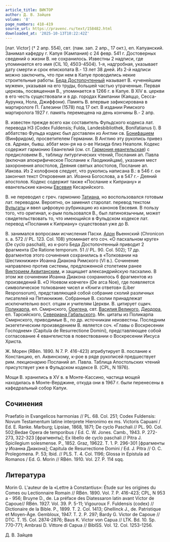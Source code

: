 ```yaml
---
article_title: ВИКТОР
author: Д. В. Зайцев
volume: '8'
page_numbers: 418-419
source_url: https://pravenc.ru/text/158482.html
downloaded_at: '2025-10-13T10:22:42Z'
---
```


[лат. Victor] († 2 апр. 554), свт. (пам. зап. 2 апр., 17 окт.), еп. Капуанский. Занимал кафедру г. Капуя (Кампания) с 24 февр. 541 г. Достоверных сведений о жизни В. не сохранилось. Известны 2 надписи, где упоминается его имя (CIL 10, 4503-4504). 1-я, надгробная, указывает дату смерти и срок епископата В.- 13 лет 38 дней. Из 2-й надписи можно заключить, что при нем в Капуе проводились некие строительные работы. [Беда Достопочтенный](<https://pravenc.ru/text/Беда Достопочтенный.html>) называет В. «ученейшим мужем», указывая на его труды, большей частью утраченные. Первая церковь, посвященная В., упоминается в 1266 г. в Капуе. В XIV в. церкви в его честь существовали и в др. городах Кампании (Каяццо, Сесса-Аурунка, Нола, Джиффони). Память В. впервые зафиксирована в мартирологе П. Галезини (1578) под 17 окт. В издании Римского мартиролога 1927 г. память перемещена на день кончины В.- 2 апр.

В. известен прежде всего как составитель Фульдского кодекса лат. перевода НЗ (Codex Fuldensis; Fulda, Landesbibliothek, Bonifatianus I). В аббатство Фульда кодекс был доставлен из Англии св. [Бонифацием](https://pravenc.ru/text/Бонифацием.html) (Винфридом), просветителем Германии. В Англию эту рукопись привез св. Адриан, бывш. аббат мон-ря на о-ве Низида близ Неаполя. Кодекс содержит гармонию Евангелий (см. ст. [Гармония евангельская](<https://pravenc.ru/text/Гармония евангельская.html>)) с предисловием В., таблицу литургических чтений, Послания ап. Павла (включая апокрифическое Послание к Лаодикийцам), указания мест захоронения апостолов, Деяния святых апостолов, Послание ап. Иакова. Из 2 колофонов следует, что рукопись написана В.: в 546 г. он закончил текст Откровения ап. Иоанна Богослова, а в 547 г.- Деяний апостолов. Кодекс содержит также «Послание к Киприану» и евангельские каноны [Евсевия](https://pravenc.ru/text/Евсевий.html) Кесарийского.

В. не переводил с греч. гармонию [Татиана](https://pravenc.ru/text/Татиана.html), но воспользовался готовым лат. переводом. Вероятно, он заменил старолат. перевод текстом [Вульгаты](https://pravenc.ru/text/Вульгата.html) и ввел цифровую рубрикацию из канонов Евсевия. В пользу того, что оригинал, к-рым пользовался В., был латиноязычным, может свидетельствовать то, что имеющийся в Фульдском кодексе лат. перевод «Послания к Киприану» существовал уже до В.

В. занимался вопросами исчисления Пасхи. [Адон](https://pravenc.ru/text/Адон.html) Вьеннский (Chronicon s. a. 572 // PL. 123. Col. 108) упоминает его соч. «О пасхальном круге» (De cyclo paschali), из к-рого Беда Достопочтенный приводит 2 фрагмента (De Ratione temporum. 51 // PL. 90. Col. 502); 17 др. фрагментов этого сочинения сохранились в «Толковании на Шестикнижие» Иоанна Диакона Римского (VI в.). Сочинение направлено против системы, предложенной столетием ранее [Викторием Аквитанским](<https://pravenc.ru/text/ВИКТОРИЙ АКВИТАНСКИЙ.html>), и защищает александрийскую пасхалию. В этом же сочинении Иоанна Диакона сохранилось 6 фрагментов из произведений В. «О Ноевом ковчеге» (De arca Noe), где появляется символическое толкование чисел и «Книги ответов» (Liber Responsorum), представляющей собой собрание схолий различных писателей на Пятикнижие. Собранные В. схолии принадлежат исключительно вост. отцам и учителям Церкви. В. цитирует сщмч. [Поликарпа](https://pravenc.ru/text/Поликарп.html), еп. Смирнского, [Оригена](https://pravenc.ru/text/Ориген.html), свт. [Василия Великого](<https://pravenc.ru/text/ВАСИЛИЙ ВЕЛИКИЙ.html>), [Диодора](https://pravenc.ru/text/ДИОДОР.html), еп. Тарсийского, [Севериана Габальского](<https://pravenc.ru/text/Севериана Габальского.html>). Мн. цитаты из Поликарпа Смирнского, приводимые В., по др. источникам неизвестны. Последним экзегетическим произведением В. является соч. «Главы о Воскресении Господнем» (Capitula de Resurrectione Domini), представляющее собой согласование 4 евангелистов в повествовании о Воскресении Иисуса Христа.

Ж. Морен (RBén. 1890. N 7. P. 416-423) атрибутирует В. послание к Констанцию, еп. Аквинскому, к-рое в ряде рукописей предшествует рим. лекционарию Посланий ап. Павла. Таблица Апостольских чтений присутствует уже в Фульдском кодексе В. (CPL, N 1976).

Мощи В. хранились в XV в. в Монте-Кассино, частица мощей находилась в Монте-Верджине, откуда они в 1967 г. были перенесены в кафедральный собор Капуи.

## Сочинения

Praefatio in Evangelicos harmonias // PL. 68. Col. 251; Codex Fuldensis: Novum Testamentum latine interprete Hieronimo ex ms. Victoris Capuani / Ed. E. Ranke. Marburg; Lipsiae, 1868, 1871; De cyclo Paschali // PL. 90. Col. 502;Bedae Opera de temporibus / Ed. C. W. Jones. Camb., 1943. P. 272-273, 322-323 [фрагменты]; Ex libello de cyclo paschali // Pitra J. Spicilegium solesmense. P., 1852. Graz, 19622. T. 1. P. 296-301 [фрагменты у Иоанна Диакона]; Capitula de Resurrectione Domini / Ed. J. Pitra // O. C. Prolegomena. P. 53; Ibid. // PLS. T. 4. Col. 1196; Glossa in Epistula ad Romanos / Ed. G. Morin // RBén. 1910. Vol. 27. P. 114 sqq.

## Литература

Morin G. L'auteur de la «Lettre à Constantius»: Étude sur les origines du Comes ou Lectionnaire Romain // RBén. 1890. Vol. 7. P. 416-423; CPL, N 953 a - 956; Bruyne D., de. La préface des Diatessaron latin avant Victor de Capoue// RBén. 1927. Vol. 39. P. 5-11; Vigouroux F. Fuldensis (codex) // Dictionaire de la Bible. P., 1899. T. 2. Col. 1413; Ghellinck J., de. Patristique et Moyen-Âge. Gembloux, 1947. T. 2. P. 297; Bardy G. Victor de Capoue // DTC. T. 15. Col. 2874-2876; Baus K. Victor von Capua // LTK. Bd. 10. Sp. 770-771; Ambrasi D. Vittore di Capua // BiblSS. Vol. 12. Col. 1253-1256.

Д. В. Зайцев
